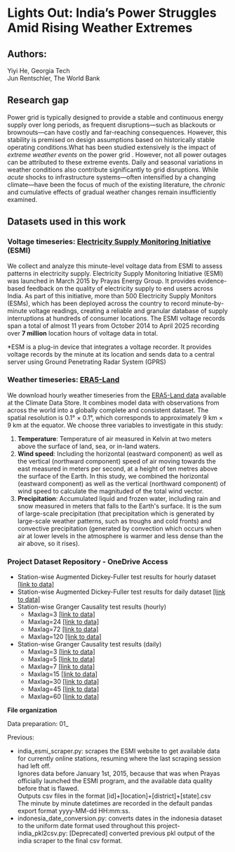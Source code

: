 # Lights Out: India’s Power Struggles Amid Rising Weather Extremes

## Authors:
Yiyi He, Georgia Tech<br>
Jun Rentschler, The World Bank<br>

## Research gap
Power grid is typically designed to provide a stable and continuous energy supply over long periods, as frequent disruptions—such as blackouts or brownouts—can have costly and far-reaching consequences. However, this stability is premised on design assumptions based on historically stable operating conditions.What has been studied extensively is the impact of *extreme weather events* on the power grid . However, not all power outages can be attributed to these extreme events. Daily and seasonal variations in weather conditions also contribute significantly to grid disruptions. While *acute* shocks to infrastructure systems—often intensified by a changing climate—have been the focus of much of the existing literature, the *chronic* and cumulative effects of gradual weather changes remain insufficiently examined.


## Datasets used in this work
### Voltage timeseries: [Electricity Supply Monitoring Initiative](https://watchyourpower.org/the_initiative.php) (ESMI)

We collect and analyze this minute-level voltage data from ESMI to assess patterns in electricity supply. Electricity Supply Monitoring Initiative (ESMI) was launched in March 2015 by Prayas Energy Group. It provides evidence-based feedback on the quality of electricity supply to end users across India. As part of this initiative, more than 500 Electricity Supply Monitors (ESMs), which has been deployed across the country to record minute-by-minute voltage readings, creating a reliable and granular database of supply interruptions at hundreds of consumer locations. The ESMI voltage records span a total of almost 11 years from October 2014 to April 2025 recording over **7 million** location hours of voltage data in total.

*ESM is a plug-in device that integrates a voltage recorder. It provides voltage records by the minute at its location and sends data to a central server using Ground Penetrating Radar System (GPRS)

### Weather timeseries: [ERA5-Land](https://cds.climate.copernicus.eu/cdsapp#!/dataset/reanalysis-era5-land?tab=overview)

We download hourly weather timeseries from the [ERA5-Land data](https://cds.climate.copernicus.eu/datasets/reanalysis-era5-land?tab=overview) available at the Climate Data Store. It combines model data with observations from across the world into a globally complete and consistent dataset. The spatial resolution is 0.1° × 0.1°, which corresponds to approximately 9 km × 9 km at the equator. We choose three variables to investigate in this study:
1. **Temperature**: Temperature of air measured in Kelvin at two meters above the surface of land, sea, or in-land waters.
2. **Wind speed**: Including the horizontal (eastward component) as well as the vertical (northward component) speed of air moving towards the east measured in meters per second, at a height of ten metres above the surface of the Earth. In this study, we combined the horizontal (eastward component) as well as the vertical (northward component) of wind speed to calculate the magnituded of the total wind vector.
3. **Precipitation**: Accumulated liquid and frozen water, including rain and snow measured in meters that falls to the Earth's surface. It is the sum of large-scale precipitation (that precipitation which is generated by large-scale weather patterns, such as troughs and cold fronts) and convective precipitation (generated by convection which occurs when air at lower levels in the atmosphere is warmer and less dense than the air above, so it rises).

### Project Dataset Repository - OneDrive Access

- Station-wise Augmented Dickey-Fuller test results for hourly dataset [[link to data]](https://gtvault-my.sharepoint.com/:x:/g/personal/yhe603_gatech_edu/Eb5YSG7oP4lHr_pNp1eloksBttu31KyaOHkir8b8m2ksKg?e=yGChQz)
- Station-wise Augmented Dickey-Fuller test results for daily dataset [[link to data]](https://gtvault-my.sharepoint.com/:x:/g/personal/yhe603_gatech_edu/EepiX2khbCtFiN4b5jj7v-oBHpMYnVqiPXzVhW-mVl7i5A?e=pmLMoO)
- Station-wise Granger Causality test results (hourly)
    - Maxlag=3 [[link to data]](https://gtvault-my.sharepoint.com/:x:/g/personal/yhe603_gatech_edu/Ebb56fOnazxFkHDcbmPvTUgBVgyQa1Tv3QqHXfn9j1HCLg?e=vGD2G1)
    - Maxlag=24 [[link to data]](https://gtvault-my.sharepoint.com/:x:/g/personal/yhe603_gatech_edu/ETgtvvCPk71Hsto2fzcK8woBTS40-dGLHcrhVtiKThtL0A?e=iHhj9z)
    - Maxlag=72 [[link to data]](https://gtvault-my.sharepoint.com/:x:/g/personal/yhe603_gatech_edu/EVnKlof26eVMqEoKPrVi_-kBI5XJ4aEQfFhZcsGXaYr_ww?e=UoWoYI)
    - Maxlag=120 [[link to data]](https://gtvault-my.sharepoint.com/:x:/g/personal/yhe603_gatech_edu/EQ-f9SccLANHuGEhEfxozbsBfBGDuAkDqEwHTCaydxd4Bg?e=bGIqVN)
- Station-wise Granger Causality test results (daily)
    - Maxlag=3 [[link to data]](https://gtvault-my.sharepoint.com/:x:/g/personal/yhe603_gatech_edu/EYGwGB-bvBdLnq5XhZZEIKIBkcvPPFL1F06zGsCy55MAaw?e=uy1YBD)
    - Maxlag=5 [[link to data]](https://gtvault-my.sharepoint.com/:x:/g/personal/yhe603_gatech_edu/Ee8_1zKXj7BJoQCR_pedTbsB8og1SlvpBS4qGZwFMoiIWw?e=zhXGZ7)
    - Maxlag=7 [[link to data]](https://gtvault-my.sharepoint.com/:x:/g/personal/yhe603_gatech_edu/EbifbS3noL9BjusvCuFxIqYBD7e47o04G6HZpjiPIbq2tw?e=6HkCVY)
    - Maxlag=15 [[link to data]](https://gtvault-my.sharepoint.com/:x:/g/personal/yhe603_gatech_edu/ERivlWLyCxNHok5FDukaSywBUTEh1GNipXqpGeTN0hhBRg?e=KPdigj)
    - Maxlag=30 [[link to data]](https://gtvault-my.sharepoint.com/:x:/g/personal/yhe603_gatech_edu/EYvAr3dfq8pHv9ct58sCSEMBOmV2YTeiGRzAnFIYaCq7mA?e=2aZSCl)
    - Maxlag=45 [[link to data]](https://gtvault-my.sharepoint.com/:x:/g/personal/yhe603_gatech_edu/EeRJdPE1xM5Jnwkjn4w13hABbbb9BbB2Drko4IaTh7RISw?e=GtSepR)
    - Maxlag=60 [[link to data]](https://gtvault-my.sharepoint.com/:x:/g/personal/yhe603_gatech_edu/EbifbS3noL9BjusvCuFxIqYBD7e47o04G6HZpjiPIbq2tw?e=6HkCVY)

**File organization**

Data preparation: 
01_

Previous:
- india_esmi_scraper.py: scrapes the ESMI website to get available data for currently online stations, resuming where the last scraping session had left off.  
Ignores data before January 1st, 2015, because that was when Prayas officially launched the ESMI program, and the available data quality before that is flawed.  
Outputs csv files in the format [id]+[location]+[district]+[state].csv  
The minute by minute datetimes are recorded in the default pandas export format yyyy-MM-dd HH:mm:ss.
- indonesia_date_conversion.py: converts dates in the indonesia dataset to the uniform date format used throughout this project- india_pkl2csv.py: [Deprecated] converted previous pkl output of the india scraper to the final csv format.